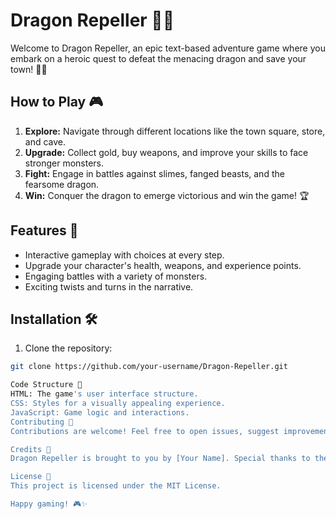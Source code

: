 # Dragon Repeller 🐉💪

Welcome to Dragon Repeller, an epic text-based adventure game where you embark on a heroic quest to defeat the menacing dragon and save your town! 🏰🔥

## How to Play 🎮

1. **Explore:** Navigate through different locations like the town square, store, and cave.
2. **Upgrade:** Collect gold, buy weapons, and improve your skills to face stronger monsters.
3. **Fight:** Engage in battles against slimes, fanged beasts, and the fearsome dragon.
4. **Win:** Conquer the dragon to emerge victorious and win the game! 🏆

## Features 🚀

- Interactive gameplay with choices at every step.
- Upgrade your character's health, weapons, and experience points.
- Engaging battles with a variety of monsters.
- Exciting twists and turns in the narrative.

## Installation 🛠️

1. Clone the repository:

```bash
git clone https://github.com/your-username/Dragon-Repeller.git

Code Structure 🧱
HTML: The game's user interface structure.
CSS: Styles for a visually appealing experience.
JavaScript: Game logic and interactions.
Contributing 🤝
Contributions are welcome! Feel free to open issues, suggest improvements, or add new features. Together, we can make Dragon Repeller even more legendary!

Credits 🙌
Dragon Repeller is brought to you by [Your Name]. Special thanks to the open-source community for their invaluable contributions.

License 📜
This project is licensed under the MIT License.

Happy gaming! 🎮✨
```
